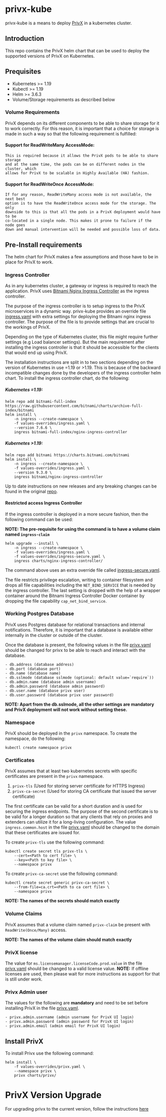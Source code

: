# privx-kube

privx-kube is a means to deploy [PrivX](https://www.ssh.com/products/privx/) in
a kubernetes cluster.

## Introduction
This repo contains the PrivX helm chart that can be used to deploy the supported
versions of PrivX on Kubernetes.

## Prequisites

- Kubernetes >= 1.19
- Kubectl >= 1.19
- Helm >= 3.6.3
- Volume/Storage requirements as described below

### Volume Requirements
PrivX depends on its different components to be able to share storage for it to work
correctly. For this reason, it is important that a choice for storage is made in
such a way so that the following requirement is fulfilled:

#### Support for ReadWriteMany AccessMode:
    This is required because it allows the PrivX pods to be able to share storage
    and at the same time, the pods can be on different nodes in the cluster, which
    allows for PrivX to be scalable in Highly Available (HA) fashion.

#### Support for ReadWriteOnce AccessMode:
    If for any reason, ReadWriteMany access mode is not available, the next best
    option is to have the ReadWriteOnce access mode for the storage. The only
    downside to this is that all the pods in a PrivX deployment would have to be
    co-located in a single node. This makes it prone to failure if the node goes
    down and manual intervention will be needed and possible loss of data.

## Pre-Install requirements

The helm chart for PrivX makes a few assumptions and those have to be in place
for PrivX to work.

### Ingress Controller

As in any kubernetes cluster, a gateway or ingress is required to reach the
application. PrivX uses [Bitnami Nginx Ingress Controller](https://github.com/bitnami/charts/tree/master/bitnami/nginx-ingress-controller)
as the ingress controller.

The purpose of the ingress controller is to setup ingress to the PrivX
microservices in a dynamic way.
privx-kube provides an override file [ingress.yaml](values-overrides/ingress.yaml) with
extra settings for deploying the Bitnami nginx ingress controller. The purpose
of the file is to provide settings that are crucial to the workings of PrivX.

Depending on the type of Kubernetes cluster, this file might require further
settings (e.g Load balancer settings). But the main requirement after installing
the ingress controller is that it should be accessible for the clients that
would end up using PrivX.

The installation instructions are split in to two sections depending on the
version of Kubernetes in use =1.19 or >1.19. This is because of the backward
incompatible changes done by the developers of the ingress controller helm chart.
To install the ingress controller chart, do the following:


##### Kubernetes =1.19:
```
helm repo add bitnami-full-index https://raw.githubusercontent.com/bitnami/charts/archive-full-index/bitnami
helm install \
    -n ingress --create-namespace \
    -f values-overrides/ingress.yaml \
    --version 7.6.6 \
    ingress bitnami-full-index/nginx-ingress-controller
```

##### Kubernetes >1.19:
```
helm repo add bitnami https://charts.bitnami.com/bitnami
helm install \
    -n ingress --create-namespace \
    -f values-overrides/ingress.yaml \
    --version 9.3.0 \
    ingress bitnami/nginx-ingress-controller
```

Up to date instructions on new releases and any breaking changes can be found
in the original
[repo](https://github.com/bitnami/charts/tree/master/bitnami/nginx-ingress-controller#upgrading).

#### Restricted access Ingress Controller

If the ingress controller is deployed in a more secure fashion, then the
following command can be used:

**NOTE: The pre-requisite for using the command is to have a volume claim named
`ingress-claim`**

```
helm upgrade --install \
    -n ingress --create-namespace \
    -f values-overrides/ingress.yaml \
    -f values-overrides/ingress-secure.yaml \
    ingress charts/nginx-ingress-controller/
```

The command above uses an extra override file called
[ingress-secure.yaml](values-overrides/ingress-secure.yaml).

The file restricts privilege escalation, writing to container
filesystem and drops all file capabilities including the `NET_BIND_SERVICE`
that is needed by the ingress controller. The last setting is dropped with the
help of a wrapper container around the Bitnami Ingress Controller Docker container
by dropping the file capability `cap_net_bind_service`.

### Working Postgres Database

PrivX uses Postgres database for relational transactions and internal
notifications. Therefore, it is important that a database is available either
internally in the cluster or outside of the cluster.

Once the database is present, the following values in the file
[privx.yaml](values-overrides/privx.yaml) should be changed for privx to be able
to reach and interact with the database.

    - db.address (database address)
    - db.port (database port)
    - db.name (database name)
    - db.sslmode (database sslmode (optional: default value=`require`))
    - db.admin.name (database admin username)
    - db.admin.password (database admin password)
    - db.user.name (database privx user)
    - db.user.password (database privx user password)

**NOTE: Apart from the db.sslmode, all the other settings are mandatory and
PrivX deployment will not work without setting these.**

### Namespace

PrivX should be deployed in the `privx` namespace. To create the namespace, do
the following:

```
kubectl create namespace privx
```

### Certificates

PrivX assumes that at least two kubernetes secrets with specific certificates
are present in the `privx` namespace.

1. `privx-tls` (Used for storing server certificate for HTTPS Ingress)
2. `privx-ca-secret` (Used for storing CA certificate that issued the server
   certificate)

The first certificate can be valid for a short duration and is used for securing
the ingress endpoints. The purpose of the second certificate is to be valid for
a longer duration so that any clients that rely on proxies and extenders can
utilize it for a long-living configuration. The value `ingress.common.host` in
the file [privx.yaml](values-overrides/privx.yaml) should be changed to the
domain that these certificates are issued for.

To create `privx-tls` use the following command:

```
kubectl create secret tls privx-tls \
    --cert=<Path to cert file> \
    --key=<Path to key file> \
    --namespace privx
```

To create `privx-ca-secret` use the following command:

```
kubectl create secret generic privx-ca-secret \
    --from-file=ca.crt=<Path to ca cert file> \
    --namespace privx
```

**NOTE: The names of the secrets should match exactly**

### Volume Claims

PrivX assumes that a volume claim named `privx-claim` be present with
`ReadWrite(Once/Many)` access.

**NOTE: The names of the volume claim should match exactly**

### PrivX license

The value for `ms.licensemanager.licenseCode.prod.value` in the file
[privx.yaml](values-overrides/privx.yaml) should be changed to a
valid license value. **NOTE:** If offline licenses are used, then please wait
for more instructions as support for that is still under work.

### Privx Admin user
The values for the following are **mandatory** and need to be set before
installing PrivX in the file [privx.yaml](values-overrides/privx.yaml).

    - privx.admin.username (admin username for PrivX UI login)
    - privx.admin.password (admin password for PrivX UI login)
    - privx.admin.email (admin email for PrivX UI login)

## Install PrivX

To install Privx use the following command:

```
helm install \
    -f values-overrides/privx.yaml \
    --namespace privx \
    privx charts/privx/
```

# PrivX Version Upgrade
For upgrading privx to the current version, follow the instructions [here](charts/privx/migrations/26/README.md)

